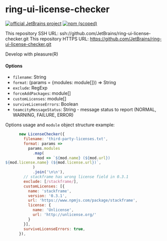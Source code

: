 ring-ui-license-checker
=======================

[![official JetBrains project](http://jb.gg/badges/official-flat-square.svg)](https://confluence.jetbrains.com/display/ALL/JetBrains+on+GitHub)
[![npm (scoped)](https://img.shields.io/npm/v/@jetbrains/ring-ui-license-checker.svg)](npmjs.com/package/@jetbrains/ring-ui-license-checker)


This repository SSH URL: ssh://github.com/JetBrains/ring-ui-license-checker.git
This repository HTTPS URL: https://github.com/JetBrains/ring-ui-license-checker.git

Develop with pleasure(R)

#### Options

- `filename`: String
- `format`: (params = {modules: module[]}) => String
- `exclude`: RegExp
- `forceAddPackages`: module[]
- `customLicenses`: module[]
- `surviveLicenseErrors`: Boolean
- `teamcityMessageStatus`: String - message status to report (NORMAL, WARNING, FAILURE, ERROR)

Options usage and `module` object structure example:

```javascript
      new LicenseChecker({
        filename: 'third-party-licenses.txt',
        format: params =>
          params.modules
            .map(
              mod => `${mod.name} (${mod.url})
${mod.license.name} (${mod.license.url})`,
            )
            .join('\n\n'),
        // stackframe has wrong license field in 0.3.1
        exclude: [/stackframe/],
        customLicenses: [{
          name: 'stackframe',
          version: '0.3.1',
          url: 'https://www.npmjs.com/package/stackframe',
          license: {
            name: 'Unlicense',
            url: 'http://unlicense.org/'
          }
        }],
        surviveLicenseErrors: true,
      }),
```
